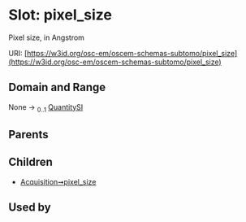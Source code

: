 
# Slot: pixel_size

Pixel size, in Angstrom

URI: [https://w3id.org/osc-em/oscem-schemas-subtomo/pixel_size](https://w3id.org/osc-em/oscem-schemas-subtomo/pixel_size)


## Domain and Range

None &#8594;  <sub>0..1</sub> [QuantitySI](QuantitySI.md)

## Parents


## Children

 *  [Acquisition➞pixel_size](Acquisition_pixel_size.md)

## Used by

